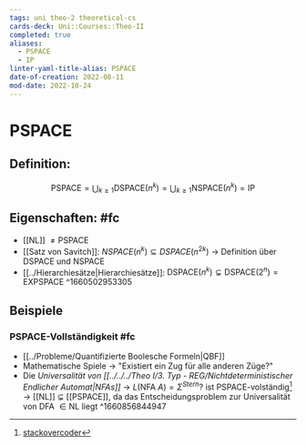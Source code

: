 ```yaml
---
tags: uni theo-2 theoretical-cs
cards-deck: Uni::Courses::Theo-II
completed: true
aliases:
  - PSPACE
  - IP
linter-yaml-title-alias: PSPACE
date-of-creation: 2022-08-11
mod-date: 2022-10-24
---
```


# PSPACE

## Definition:
$$\text{PSPACE}=\bigcup_{k\geq1}\text{DSPACE}(n^k)=\bigcup_{k\geq1}\text{NSPACE}(n^k)=\text{IP}$$

## Eigenschaften: #fc
- [[NL]] $\neq\text{PSPACE}$
- [[Satz von Savitch]]: $NSPACE(n^k)\subseteq DSPACE(n^{2k})$
	→ Definition über $\text{DSPACE}$ und $\text{NSPACE}$
- [[../Hierarchiesätze|Hierarchiesätze]]: $\text{DSPACE}(n^k)\subsetneq\text{DSPACE}(2^n)=\text{EXPSPACE}$
^1660502953305

## Beispiele

### $\text{PSPACE}$-Vollständigkeit #fc
- [[../Probleme/Quantifizierte Boolesche Formeln|QBF]]
- Mathematische Spiele
	→ "Existiert ein Zug für alle anderen Züge?"
- Die *Universalität von [[../../../Theo I/3. Typ - REG/Nichtdeterministischer Endlicher Automat|NFAs]]*
	→ $L(\text{NFA } A)=\Sigma^{Stern}?$ ist PSPACE-volständig[^1]
	→ [[NL]] $\subsetneq$ [[PSPACE]], da das Entscheidungsproblem zur Universalität von DFA $\in\text{NL}$ liegt
^1660856844947

[^1]:[stackovercoder](https://stackovercoder.com.de/cs/70129/what-is-the-complexity-for-the-universality-problem-for-a-nfa-with-all-states-ac)
